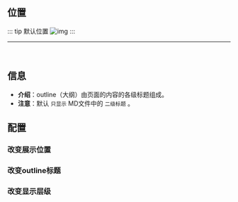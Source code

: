 ## 位置
::: tip 默认位置
![img](/notesPic/202401071931.png)
:::

---

<br>

## 信息

- **介绍**：outline（大纲）由页面的内容的各级标题组成。
- **注意**：默认 `只显示` MD文件中的 `二级标题` 。

## 配置

### 改变展示位置

### 改变outline标题

### 改变显示层级
